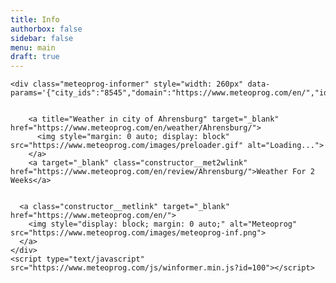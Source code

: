 ```yaml
---
title: Info
authorbox: false
sidebar: false
menu: main
draft: true
---
```


<div>
  <link type="text/css" rel="stylesheet" href="https://www.meteoprog.com/css/winformer.min.css?id=100">

    <div class="meteoprog-informer" style="width: 260px" data-params='{"city_ids":"8545","domain":"https://www.meteoprog.com/en/","id":"66406c7c37b4561028029052","lang":"en"}'>

      
        <a title="Weather in city of Ahrensburg" target="_blank" href="https://www.meteoprog.com/en/weather/Ahrensburg/">
          <img style="margin: 0 auto; display: block" src="https://www.meteoprog.com/images/preloader.gif" alt="Loading...">
        </a>
        <a target="_blank" class="constructor__met2wlink" href="https://www.meteoprog.com/en/review/Ahrensburg/">Weather For 2 Weeks</a>
      

      <a class="constructor__metlink" target="_blank" href="https://www.meteoprog.com/en/">
        <img style="display: block; margin: 0 auto;" alt="Meteoprog" src="https://www.meteoprog.com/images/meteoprog-inf.png">
      </a>
    </div>
    <script type="text/javascript" src="https://www.meteoprog.com/js/winformer.min.js?id=100"></script>
</div>

